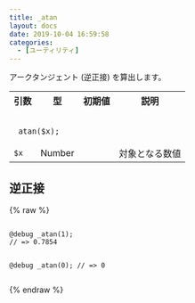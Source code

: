 ```yaml
---
title: _atan
layout: docs
date: 2019-10-04 16:59:58
categories:
  - [ユーティリティ]
---
```


アークタンジェント (逆正接) を算出します。

<table>
  <tr>
    <th>引数</th>
    <th>型</th>
    <th>初期値</th>
    <th>説明</th>
  </tr>
  <tr>
    <td colspan="4">
      <pre class="language-scss"><code>
_atan($x);
</code></pre>
    </td>
  </tr>
  <tr>
    <td><code>$x</code></td>
    <td>Number</td>
    <td></td>
    <td>対象となる数値</td>
  </tr>
</table>

## 逆正接

<div class="c demo">
  <div class="code">
    {% raw %}
      <pre class="language-scss"><code>
@debug _atan(1);
// => 0.7854

@debug _atan(0);
// => 0
</code></pre>
    {% endraw %}
  </div>
</div>
